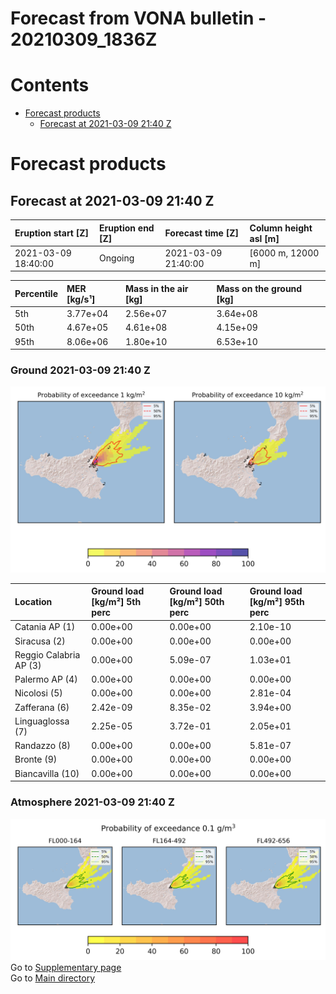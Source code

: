 
Forecast from VONA bulletin - 20210309_1836Z
============================================

Contents
========

* [Forecast products](#forecast-products)
	* [Forecast at 2021-03-09 21:40 Z](#forecast-at-2021-03-09-2140-z)

# Forecast products

## Forecast at 2021-03-09 21:40 Z
  

|Eruption start [Z]|Eruption end [Z]|Forecast time [Z]|Column height asl [m]|
| :--- | :--- | :--- | :--- |
|2021-03-09 18:40:00|Ongoing|2021-03-09 21:40:00|[6000 m, 12000 m]|
  
  

|Percentile|MER [kg/s¹]|Mass in the air [kg]|Mass on the ground [kg]|
| :--- | :--- | :--- | :--- |
|5th|3.77e+04|2.56e+07|3.64e+08|
|50th|4.67e+05|4.61e+08|4.15e+09|
|95th|8.06e+06|1.80e+10|6.53e+10|
  

### Ground 2021-03-09 21:40 Z
  
![](./figures/probability_grd_2021_03_09_2140_scenario_1.png)  
  
  
  
  
  
  
  
  
  

|Location|Ground load [kg/m²] 5th perc|Ground load [kg/m²] 50th perc|Ground load [kg/m²] 95th perc|
| :--- | :--- | :--- | :--- |
|Catania AP (1)|0.00e+00|0.00e+00|2.10e-10|
|Siracusa (2)|0.00e+00|0.00e+00|0.00e+00|
|Reggio Calabria AP (3)|0.00e+00|5.09e-07|1.03e+01|
|Palermo AP (4)|0.00e+00|0.00e+00|0.00e+00|
|Nicolosi (5)|0.00e+00|0.00e+00|2.81e-04|
|Zafferana (6)|2.42e-09|8.35e-02|3.94e+00|
|Linguaglossa (7)|2.25e-05|3.72e-01|2.05e+01|
|Randazzo (8)|0.00e+00|0.00e+00|5.81e-07|
|Bronte (9)|0.00e+00|0.00e+00|0.00e+00|
|Biancavilla (10)|0.00e+00|0.00e+00|0.00e+00|
  

### Atmosphere 2021-03-09 21:40 Z
  
![](./figures/probability_air_2021_03_09_2140_scenario_1_conclev_1.png)  
Go to [Supplementary page](Supplementary_page.md)  
Go to [Main directory](https://github.com/federicapardini/Real_time_ash_forecast)